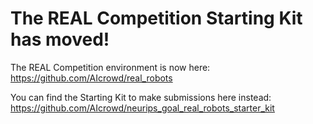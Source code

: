 # The REAL Competition Starting Kit has moved!

The REAL Competition environment is now here: 
https://github.com/AIcrowd/real_robots

You can find the Starting Kit to make submissions here instead:
https://github.com/AIcrowd/neurips_goal_real_robots_starter_kit


